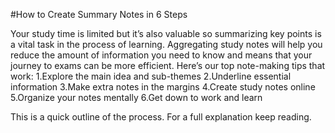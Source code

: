 #How to Create Summary Notes in 6 Steps

Your study time is limited but it’s also valuable so summarizing key points is a vital task in the process of learning. Aggregating study notes will help you reduce the amount of information you need to know and means that your journey to exams can be more efficient. Here’s our top note-making tips that work:
1.Explore the main idea and sub-themes
2.Underline essential information
3.Make extra notes in the margins
4.Create study notes online
5.Organize your notes mentally
6.Get down to work and learn

This is a quick outline of the process. For a full explanation keep reading.
